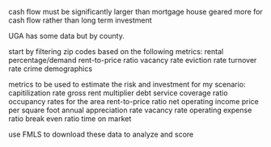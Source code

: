 cash flow must be significantly larger than mortgage
house geared more for cash flow rather than long term investment

UGA has some data but by county.

start by filtering zip codes based on the following metrics:
    rental percentage/demand
    rent-to-price ratio
    vacancy rate
    eviction rate
    turnover rate
    crime
    demographics

metrics to be used to estimate the risk and investment for my scenario:
    capitilization rate
    gross rent multiplier
    debt service coverage ratio
    occupancy rates for the area
    rent-to-price ratio
    net operating income
    price per square foot
    annual appreciation rate
    vacancy rate
    operating expense ratio
    break even ratio
    time on market

use FMLS to download these data to analyze and score